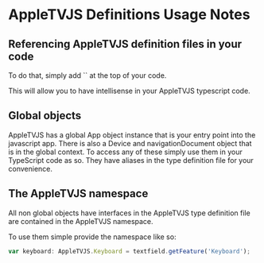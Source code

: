 # AppleTVJS Definitions Usage Notes

## Referencing AppleTVJS definition files in your code

To do that, simply add `` at the top of your code.

This will allow you to have intellisense in your AppleTVJS typescript code.

## Global objects

AppleTVJS has a global App object instance that is your entry point into the javascript app. There is also a Device and navigationDocument object that is in the global context. To access any of these simply use them in your TypeScript code as so. They have aliases in the type definition file for your convenience.

## The AppleTVJS namespace

All non global objects have interfaces in the AppleTVJS type definition file are contained in the AppleTVJS namespace.

To use them simple provide the namespace like so:

```ts
var keyboard: AppleTVJS.Keyboard = textfield.getFeature('Keyboard');
```
